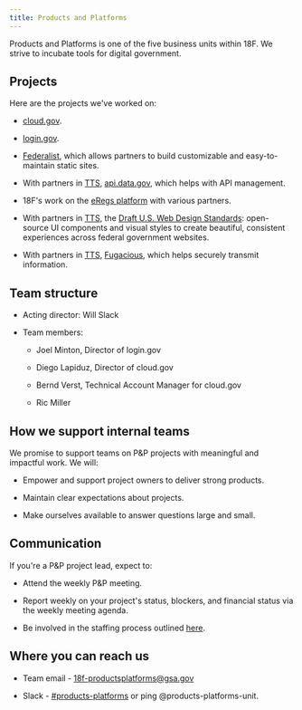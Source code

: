 ```yaml
---
title: Products and Platforms
---
```

Products and Platforms is one of the five business units within 18F. We strive to incubate tools for digital government.

## Projects

Here are the projects we've worked on: 

* [cloud.gov](https://cloud.gov).

* [login.gov](https://pages.18f.gov/identity-intro/).

* [Federalist](https://federalist.18f.gov), which allows partners to build customizable and easy-to-maintain static sites.

* With partners in [TTS](http://www.gsa.gov/portal/category/25729), [api.data.gov](https://api.data.gov), which helps with API management.

* 18F's work on the [eRegs platform](https://eregs.github.io/) with various partners.

* With partners in [TTS](http://www.gsa.gov/portal/category/25729), the [Draft U.S. Web Design Standards](https://standards.usa.gov/): open-source UI components and visual styles to create beautiful, consistent experiences across federal government websites.

* With partners in [TTS](http://www.gsa.gov/portal/category/25729), [Fugacious](https://fugacious.18f.gov/), which helps securely transmit information.

## Team structure

* Acting director: Will Slack

* Team members:

  * Joel Minton, Director of login.gov

  * Diego Lapiduz, Director of cloud.gov

  * Bernd Verst, Technical Account Manager for cloud.gov

  * Ric Miller

## How we support internal teams

We promise to support teams on P&P projects with meaningful and impactful work. We will:

* Empower and support project owners to deliver strong products.

* Maintain clear expectations about projects.

* Make ourselves available to answer questions large and small.

## Communication

If you're a P&P project lead, expect to:

* Attend the weekly P&P meeting.

* Report weekly on your project's status, blockers, and financial status via the weekly meeting agenda.

* Be involved in the staffing process outlined [here](https://github.com/18F/staffing-and-resources/wiki).

## Where you can reach us

* Team email - [18f-productsplatforms@gsa.gov](mailto:18f-productsplatforms@gsa.gov)

* Slack - [#products-platforms](https://gsa-tts.slack.com/messages/products-platforms/) or ping @products-platforms-unit.
